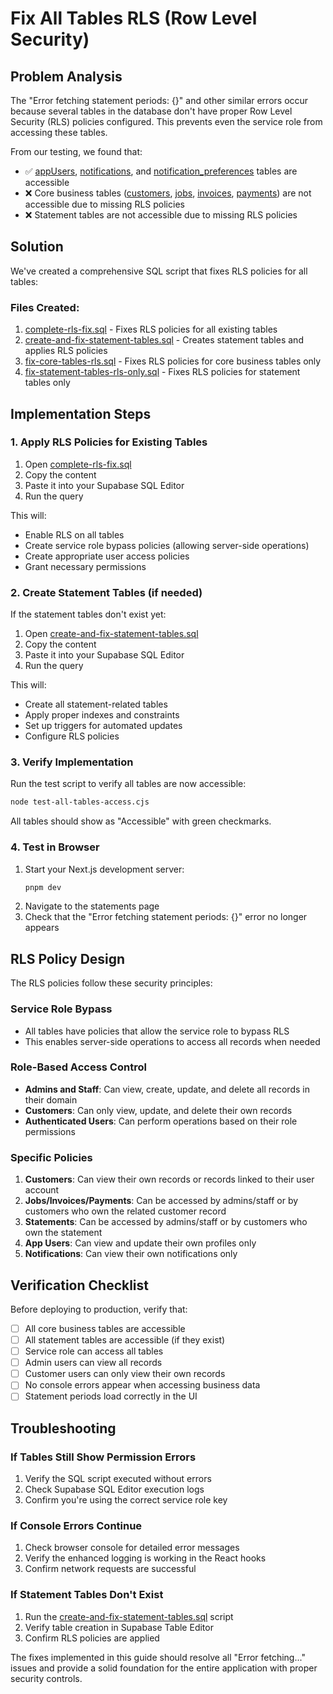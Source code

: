 # Fix All Tables RLS (Row Level Security)

## Problem Analysis

The "Error fetching statement periods: {}" and other similar errors occur because several tables in the database don't have proper Row Level Security (RLS) policies configured. This prevents even the service role from accessing these tables.

From our testing, we found that:
- ✅ [appUsers](file://d:\Web%20Apps\jay-kay-digital-press-new\src\lib\hooks\useUserRole.ts#L31-L38), [notifications](file://d:\Web%20Apps\jay-kay-digital-press-new\src\app\api\notifications\test\route.ts#L43-L43), and [notification_preferences](file://d:\Web%20Apps\jay-kay-digital-press-new\src\app\api\notifications\preferences\route.ts#L51-L51) tables are accessible
- ❌ Core business tables ([customers](file://d:\Web%20Apps\jay-kay-digital-press-new\src\app\dashboard\payments\page.tsx#L34-L34), [jobs](file://d:\Web%20Apps\jay-kay-digital-press-new\src\app\dashboard\analytics\page.tsx#L122-L129), [invoices](file://d:\Web%20Apps\jay-kay-digital-press-new\src\app\dashboard\payments\page.tsx#L33-L33), [payments](file://d:\Web%20Apps\jay-kay-digital-press-new\src\components\SupabaseConnectionTest.tsx#L28-L31)) are not accessible due to missing RLS policies
- ❌ Statement tables are not accessible due to missing RLS policies

## Solution

We've created a comprehensive SQL script that fixes RLS policies for all tables:

### Files Created:
1. [complete-rls-fix.sql](file://d:\Web%20Apps\jay-kay-digital-press-new\complete-rls-fix.sql) - Fixes RLS policies for all existing tables
2. [create-and-fix-statement-tables.sql](file://d:\Web%20Apps\jay-kay-digital-press-new\create-and-fix-statement-tables.sql) - Creates statement tables and applies RLS policies
3. [fix-core-tables-rls.sql](file://d:\Web%20Apps\jay-kay-digital-press-new\fix-core-tables-rls.sql) - Fixes RLS policies for core business tables only
4. [fix-statement-tables-rls-only.sql](file://d:\Web%20Apps\jay-kay-digital-press-new\fix-statement-tables-rls-only.sql) - Fixes RLS policies for statement tables only

## Implementation Steps

### 1. Apply RLS Policies for Existing Tables
1. Open [complete-rls-fix.sql](file://d:\Web%20Apps\jay-kay-digital-press-new\complete-rls-fix.sql)
2. Copy the content
3. Paste it into your Supabase SQL Editor
4. Run the query

This will:
- Enable RLS on all tables
- Create service role bypass policies (allowing server-side operations)
- Create appropriate user access policies
- Grant necessary permissions

### 2. Create Statement Tables (if needed)
If the statement tables don't exist yet:
1. Open [create-and-fix-statement-tables.sql](file://d:\Web%20Apps\jay-kay-digital-press-new\create-and-fix-statement-tables.sql)
2. Copy the content
3. Paste it into your Supabase SQL Editor
4. Run the query

This will:
- Create all statement-related tables
- Apply proper indexes and constraints
- Set up triggers for automated updates
- Configure RLS policies

### 3. Verify Implementation
Run the test script to verify all tables are now accessible:
```bash
node test-all-tables-access.cjs
```

All tables should show as "Accessible" with green checkmarks.

### 4. Test in Browser
1. Start your Next.js development server:
   ```bash
   pnpm dev
   ```
2. Navigate to the statements page
3. Check that the "Error fetching statement periods: {}" error no longer appears

## RLS Policy Design

The RLS policies follow these security principles:

### Service Role Bypass
- All tables have policies that allow the service role to bypass RLS
- This enables server-side operations to access all records when needed

### Role-Based Access Control
- **Admins and Staff**: Can view, create, update, and delete all records in their domain
- **Customers**: Can only view, update, and delete their own records
- **Authenticated Users**: Can perform operations based on their role permissions

### Specific Policies
1. **Customers**: Can view their own records or records linked to their user account
2. **Jobs/Invoices/Payments**: Can be accessed by admins/staff or by customers who own the related customer record
3. **Statements**: Can be accessed by admins/staff or by customers who own the statement
4. **App Users**: Can view and update their own profiles only
5. **Notifications**: Can view their own notifications only

## Verification Checklist

Before deploying to production, verify that:

- [ ] All core business tables are accessible
- [ ] All statement tables are accessible (if they exist)
- [ ] Service role can access all tables
- [ ] Admin users can view all records
- [ ] Customer users can only view their own records
- [ ] No console errors appear when accessing business data
- [ ] Statement periods load correctly in the UI

## Troubleshooting

### If Tables Still Show Permission Errors
1. Verify the SQL script executed without errors
2. Check Supabase SQL Editor execution logs
3. Confirm you're using the correct service role key

### If Console Errors Continue
1. Check browser console for detailed error messages
2. Verify the enhanced logging is working in the React hooks
3. Confirm network requests are successful

### If Statement Tables Don't Exist
1. Run the [create-and-fix-statement-tables.sql](file://d:\Web%20Apps\jay-kay-digital-press-new\create-and-fix-statement-tables.sql) script
2. Verify table creation in Supabase Table Editor
3. Confirm RLS policies are applied

The fixes implemented in this guide should resolve all "Error fetching..." issues and provide a solid foundation for the entire application with proper security controls.